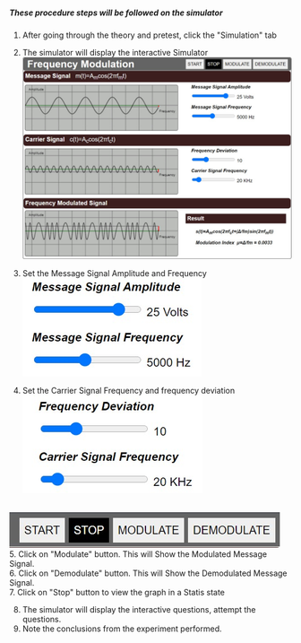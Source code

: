 ##### These procedure steps will be followed on the simulator

1. After going through the theory and pretest, click the "Simulation" tab<br>

2. The simulator will display the interactive Simulator<br>
<img src="Images/s1.png"><br>
3. Set the Message Signal Amplitude and Frequency<br>
<img src="Images/s2.png"><br>
4. Set the Carrier Signal Frequency and frequency deviation<br>
<img src="Images/s3.png"><br>
<br>
<img src="Images/s4.png"><br>
5. Click on "Modulate" button. This will Show the Modulated Message Signal.<br>
6. Click on "Demodulate" button. This will Show the Demodulated Message Signal.<br>
7. Click on "Stop" button to view the graph in a Statis state<br>

8.  The simulator will display the interactive questions, attempt the questions.<br>
9. Note the conclusions from the experiment performed.<br>
